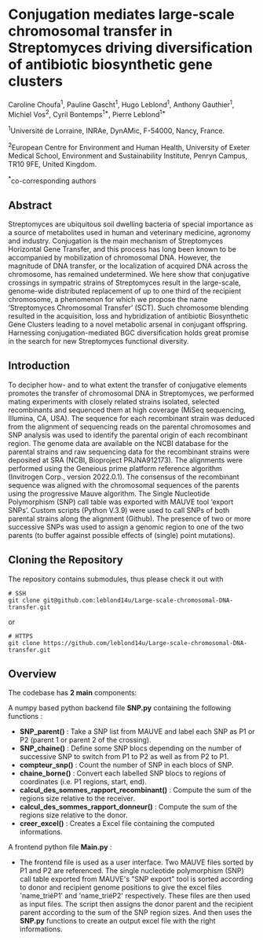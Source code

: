 # Conjugation mediates large-scale chromosomal transfer in Streptomyces driving diversification of antibiotic biosynthetic gene clusters
Caroline Choufa<sup>1</sup>, Pauline Gascht<sup>1</sup>, Hugo Leblond<sup>1</sup>, Anthony Gauthier<sup>1</sup>, Michiel Vos<sup>2</sup>, Cyril Bontemps<sup>1*</sup>, Pierre Leblond<sup>1*</sup>

<sup>1</sup>Université de Lorraine, INRAe, DynAMic, F-54000, Nancy, France.

<sup>2</sup>European Centre for Environment and Human Health, University of Exeter Medical School, Environment and Sustainability Institute, Penryn Campus, TR10 9FE, United Kingdom.

<sup>*</sup>co-corresponding authors


## Abstract
Streptomyces are ubiquitous soil dwelling bacteria of special importance as a source of metabolites used in human and veterinary medicine, agronomy and industry. Conjugation is the main mechanism of Streptomyces Horizontal Gene Transfer, and this process has long been known to be accompanied by mobilization of chromosomal DNA. However, the magnitude of DNA transfer, or the localization of acquired DNA across the chromosome, has remained undetermined. We here show that conjugative crossings in sympatric strains of Streptomyces result in the large-scale, genome-wide distributed replacement of up to one third of the recipient chromosome, a phenomenon for which we propose the name ‘Streptomyces Chromosomal Transfer’ (SCT). Such chromosome blending resulted in the acquisition, loss and hybridization of antibiotic Biosynthetic Gene Clusters leading to a novel metabolic arsenal in conjugant offspring. Harnessing conjugation-mediated BGC diversification holds great promise in the search for new Streptomyces functional diversity.

## Introduction
To decipher how- and to what extent the transfer of conjugative elements promotes the transfer of chromosomal DNA in Streptomyces, we performed mating experiments with closely related strains isolated, selected recombinants and sequenced them at high coverage (MiSeq sequencing, Illumina, CA, USA). The sequence for each recombinant strain was deduced from the alignment of sequencing reads on the parental chromosomes and SNP analysis was used to identify the parental origin of each recombinant region. The genome data are available on the NCBI database for the parental strains and raw sequencing data for the recombinant strains were deposited at SRA (NCBI, Bioproject PRJNA912173). The alignments were performed using the Geneious prime platform reference algorithm (Invitrogen Corp., version 2022.0.1). The consensus of the recombinant sequence was aligned with the chromosomal sequences of the parents using the progressive Mauve algorithm. The Single Nucleotide Polymorphism (SNP) call table was exported with MAUVE tool ‘export SNPs’. Custom scripts (Python V.3.9) were used to call SNPs of both parental strains along the alignment (Github). The presence of two or more successive SNPs was used to assign a genomic region to one of the two parents (to buffer against possible effects of (single) point mutations).


## Cloning the Repository
The repository contains submodules, thus please check it out with 
```shell
# SSH
git clone git@github.com:leblond14u/Large-scale-chromosomal-DNA-transfer.git
```
or
```shell
# HTTPS
git clone https://github.com/leblond14u/Large-scale-chromosomal-DNA-transfer.git
```

## Overview
The codebase has **2 main** components:

A numpy based python backend file **SNP.py** containing the following functions :

- **SNP_parent()** : Take a SNP list from MAUVE and label each SNP as P1 or P2 (parent 1 or parent 2 of the crossing).
- **SNP_chaine()** : Define some SNP blocs depending on the number of successive SNP to switch from P1 to P2 as well as from P2 to P1.
- **compteur_snp()** : Count the number of SNP in each blocs of SNP.
- **chaine_borne()** : Convert each labelled SNP blocs to regions of coordinates (i.e. P1 regions, start, end).
- **calcul_des_sommes_rapport_recombinant()** : Compute the sum of the regions size relative to the receiver.
- **calcul_des_sommes_rapport_donneur()** : Compute the sum of the regions size relative to the donor.
- **creer_excel()** : Creates a Excel file containing the computed informations.


A frontend python file **Main.py** :

- The frontend file is used as a user interface. Two MAUVE files sorted by P1 and P2 are referenced. The single nucleotide polymorphism (SNP) call table exported from MAUVE's "SNP export" tool is sorted according to donor and recipient genome positions to give the excel files 'name_triéP1' and 'name_triéP2' respectively. These files are then used as input files. The script then assigns the donor parent and the recipient parent according to the sum of the SNP region sizes. And then uses the **SNP.py** functions to create an output excel file with the right informations.


